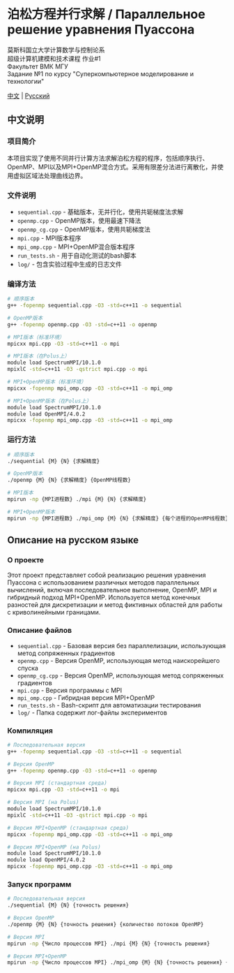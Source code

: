 # 泊松方程并行求解 / Параллельное решение уравнения Пуассона

莫斯科国立大学计算数学与控制论系  
超级计算机建模和技术课程 作业#1  
Факультет ВМК МГУ  
Задание №1 по курсу "Суперкомпьютерное моделирование и технологии"

[中文](#中文说明) | [Русский](#описание-на-русском-языке)

## 中文说明

### 项目简介
本项目实现了使用不同并行计算方法求解泊松方程的程序，包括顺序执行、OpenMP、MPI以及MPI+OpenMP混合方式。采用有限差分法进行离散化，并使用虚拟区域法处理曲线边界。

### 文件说明
* `sequential.cpp` - 基础版本，无并行化，使用共轭梯度法求解
* `openmp.cpp` - OpenMP版本，使用最速下降法
* `openmp_cg.cpp` - OpenMP版本，使用共轭梯度法
* `mpi.cpp` - MPI版本程序
* `mpi_omp.cpp` - MPI+OpenMP混合版本程序
* `run_tests.sh` - 用于自动化测试的bash脚本
* `log/` - 包含实验过程中生成的日志文件

### 编译方法

```bash
# 顺序版本
g++ -fopenmp sequential.cpp -O3 -std=c++11 -o sequential

# OpenMP版本
g++ -fopenmp openmp.cpp -O3 -std=c++11 -o openmp

# MPI版本（标准环境）
mpicxx mpi.cpp -O3 -std=c++11 -o mpi

# MPI版本（在Polus上）
module load SpectrumMPI/10.1.0
mpixlC -std=c++11 -O3 -qstrict mpi.cpp -o mpi

# MPI+OpenMP版本（标准环境）
mpicxx -fopenmp mpi_omp.cpp -O3 -std=c++11 -o mpi_omp

# MPI+OpenMP版本（在Polus上）
module load SpectrumMPI/10.1.0
module load OpenMPI/4.0.2
mpicxx -fopenmp mpi_omp.cpp -O3 -std=c++11 -o mpi_omp
```

### 运行方法

```bash
# 顺序版本
./sequential {M} {N} {求解精度}

# OpenMP版本
./openmp {M} {N} {求解精度} {OpenMP线程数}

# MPI版本
mpirun -np {MPI进程数} ./mpi {M} {N} {求解精度}

# MPI+OpenMP版本
mpirun -np {MPI进程数} ./mpi_omp {M} {N} {求解精度} {每个进程的OpenMP线程数}
```

## Описание на русском языке

### О проекте
Этот проект представляет собой реализацию решения уравнения Пуассона с использованием различных методов параллельных вычислений, включая последовательное выполнение, OpenMP, MPI и гибридный подход MPI+OpenMP. Используется метод конечных разностей для дискретизации и метод фиктивных областей для работы с криволинейными границами.

### Описание файлов
* `sequential.cpp` - Базовая версия без параллелизации, использующая метод сопряженных градиентов
* `openmp.cpp` - Версия OpenMP, использующая метод наискорейшего спуска
* `openmp_cg.cpp` - Версия OpenMP, использующая метод сопряженных градиентов
* `mpi.cpp` - Версия программы с MPI
* `mpi_omp.cpp` - Гибридная версия MPI+OpenMP
* `run_tests.sh` - Bash-скрипт для автоматизации тестирования
* `log/` - Папка содержит лог-файлы экспериментов

### Компиляция

```bash
# Последовательная версия
g++ -fopenmp sequential.cpp -O3 -std=c++11 -o sequential

# Версия OpenMP
g++ -fopenmp openmp.cpp -O3 -std=c++11 -o openmp

# Версия MPI (стандартная среда)
mpicxx mpi.cpp -O3 -std=c++11 -o mpi

# Версия MPI (на Polus)
module load SpectrumMPI/10.1.0
mpixlC -std=c++11 -O3 -qstrict mpi.cpp -o mpi

# Версия MPI+OpenMP (стандартная среда)
mpicxx -fopenmp mpi_omp.cpp -O3 -std=c++11 -o mpi_omp

# Версия MPI+OpenMP (на Polus)
module load SpectrumMPI/10.1.0
module load OpenMPI/4.0.2
mpicxx -fopenmp mpi_omp.cpp -O3 -std=c++11 -o mpi_omp
```

### Запуск программ

```bash
# Последовательная версия
./sequential {M} {N} {точность решения}

# Версия OpenMP
./openmp {M} {N} {точность решения} {количество потоков OpenMP}

# Версия MPI
mpirun -np {Число процессов MPI} ./mpi {M} {N} {точность решения}

# Версия MPI+OpenMP
mpirun -np {Число процессов MPI} ./mpi_omp {M} {N} {точность решения} {количество потоков OpenMP}
```